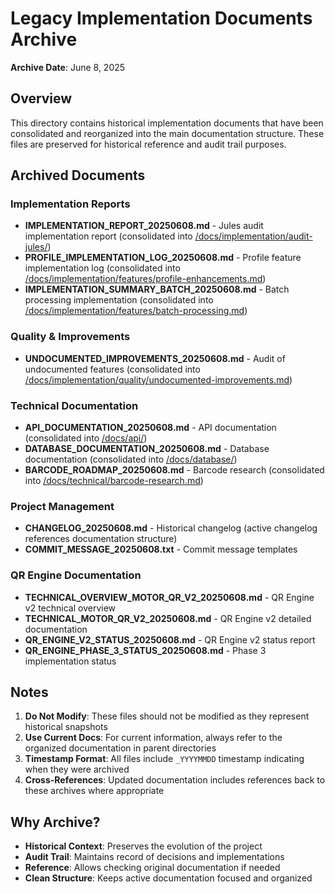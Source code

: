# Legacy Implementation Documents Archive

**Archive Date**: June 8, 2025

## Overview

This directory contains historical implementation documents that have been consolidated and reorganized into the main documentation structure. These files are preserved for historical reference and audit trail purposes.

## Archived Documents

### Implementation Reports
- **IMPLEMENTATION_REPORT_20250608.md** - Jules audit implementation report (consolidated into [/docs/implementation/audit-jules/](../../implementation/audit-jules/))
- **PROFILE_IMPLEMENTATION_LOG_20250608.md** - Profile feature implementation log (consolidated into [/docs/implementation/features/profile-enhancements.md](../../implementation/features/profile-enhancements.md))
- **IMPLEMENTATION_SUMMARY_BATCH_20250608.md** - Batch processing implementation (consolidated into [/docs/implementation/features/batch-processing.md](../../implementation/features/batch-processing.md))

### Quality & Improvements
- **UNDOCUMENTED_IMPROVEMENTS_20250608.md** - Audit of undocumented features (consolidated into [/docs/implementation/quality/undocumented-improvements.md](../../implementation/quality/undocumented-improvements.md))

### Technical Documentation
- **API_DOCUMENTATION_20250608.md** - API documentation (consolidated into [/docs/api/](../../api/))
- **DATABASE_DOCUMENTATION_20250608.md** - Database documentation (consolidated into [/docs/database/](../../database/))
- **BARCODE_ROADMAP_20250608.md** - Barcode research (consolidated into [/docs/technical/barcode-research.md](../../technical/barcode-research.md))

### Project Management
- **CHANGELOG_20250608.md** - Historical changelog (active changelog references documentation structure)
- **COMMIT_MESSAGE_20250608.txt** - Commit message templates

### QR Engine Documentation
- **TECHNICAL_OVERVIEW_MOTOR_QR_V2_20250608.md** - QR Engine v2 technical overview
- **TECHNICAL_MOTOR_QR_V2_20250608.md** - QR Engine v2 detailed documentation
- **QR_ENGINE_V2_STATUS_20250608.md** - QR Engine v2 status report
- **QR_ENGINE_PHASE_3_STATUS_20250608.md** - Phase 3 implementation status

## Notes

1. **Do Not Modify**: These files should not be modified as they represent historical snapshots
2. **Use Current Docs**: For current information, always refer to the organized documentation in parent directories
3. **Timestamp Format**: All files include `_YYYYMMDD` timestamp indicating when they were archived
4. **Cross-References**: Updated documentation includes references back to these archives where appropriate

## Why Archive?

- **Historical Context**: Preserves the evolution of the project
- **Audit Trail**: Maintains record of decisions and implementations
- **Reference**: Allows checking original documentation if needed
- **Clean Structure**: Keeps active documentation focused and organized